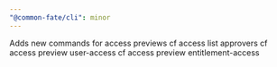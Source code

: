 ```yaml
---
"@common-fate/cli": minor
---
```


Adds new commands for access previews
cf access list approvers
cf access preview user-access
cf access preview entitlement-access
